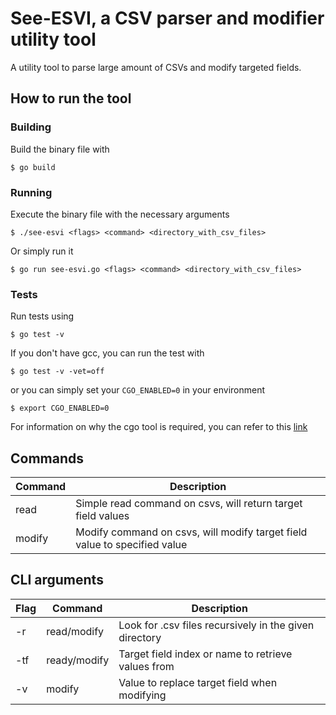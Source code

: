 # See-ESVI, a CSV parser and modifier utility tool

A utility tool to parse large amount of CSVs and modify targeted fields.

## How to run the tool

### Building
Build the binary file with
```shell
$ go build
```


### Running
Execute the binary file with the necessary arguments
```shell
$ ./see-esvi <flags> <command> <directory_with_csv_files>
```

Or simply run it
```shell
$ go run see-esvi.go <flags> <command> <directory_with_csv_files>
```

### Tests
Run tests using
```shell
$ go test -v
```
If you don't have gcc, you can run the test with
```shell
$ go test -v -vet=off
```
or you can simply set your `CGO_ENABLED=0` in your environment
```shell
$ export CGO_ENABLED=0
```

For information on why the cgo tool is required, you can refer to this [link](https://pkg.go.dev/cmd/cgo#:~:text=The%20cgo%20tool%20is%20enabled,to%200%20to%20disable%20it.)


## Commands
| Command | Description |
| --- | --- |
| read | Simple read command on csvs, will return target field values |
| modify | Modify command on csvs, will modify target field value to specified value | 

## CLI arguments
| Flag | Command | Description |
| --- | --- | --- |
| -r | read/modify | Look for .csv files recursively in the given directory
| -tf | ready/modify | Target field index or name to retrieve values from 
| -v | modify | Value to replace target field when modifying 